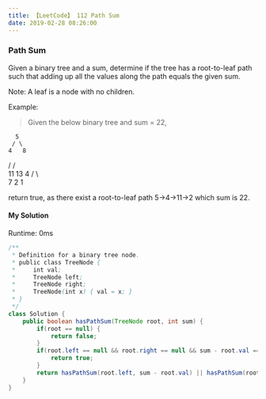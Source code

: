 ```yaml
---
title: 【LeetCode】 112 Path Sum
date: 2019-02-28 08:26:00
---
```


### Path Sum

Given a binary tree and a sum, determine if the tree has a root-to-leaf path such that adding up all the values along the path equals the given sum.

Note: A leaf is a node with no children.

Example:

>Given the below binary tree and sum = 22,
>
      5
     / \
    4   8
   /   / \
  11  13  4
 /  \      \
7    2      1

return true, as there exist a root-to-leaf path 5->4->11->2 which sum is 22.


#### My Solution

Runtime: 0ms

```Java
/**
 * Definition for a binary tree node.
 * public class TreeNode {
 *     int val;
 *     TreeNode left;
 *     TreeNode right;
 *     TreeNode(int x) { val = x; }
 * }
 */
class Solution {
    public boolean hasPathSum(TreeNode root, int sum) {
        if(root == null) {
            return false;
        }
        if(root.left == null && root.right == null && sum - root.val == 0) {
            return true;
        }
        return hasPathSum(root.left, sum - root.val) || hasPathSum(root.right, sum - root.val);
    }
}
```
